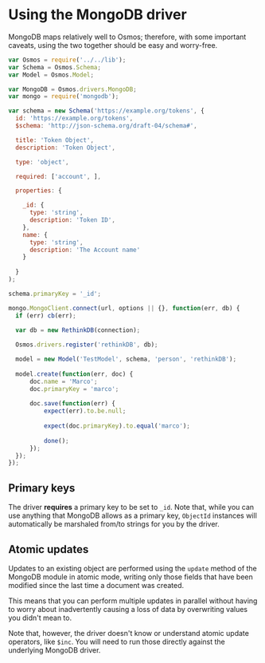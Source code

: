 # Using the MongoDB driver

MongoDB maps relatively well to Osmos; therefore, with some important caveats, using the two together should be easy and worry-free.

```javascript
var Osmos = require('../../lib');
var Schema = Osmos.Schema;
var Model = Osmos.Model;

var MongoDB = Osmos.drivers.MongoDB;
var mongo = require('mongodb');

var schema = new Schema('https://example.org/tokens', {
  id: 'https://example.org/tokens',
  $schema: 'http://json-schema.org/draft-04/schema#',

  title: 'Token Object',
  description: 'Token Object',

  type: 'object',

  required: ['account', ],

  properties: {

    _id: {
      type: 'string',
      description: 'Token ID',
    },
    name: {
      type: 'string',
      description: 'The Account name'
    }
  
  }
);

schema.primaryKey = '_id';

mongo.MongoClient.connect(url, options || {}, function(err, db) {
  if (err) cb(err);
  
  var db = new RethinkDB(connection);

  Osmos.drivers.register('rethinkDB', db);

  model = new Model('TestModel', schema, 'person', 'rethinkDB');
  
  model.create(function(err, doc) {
      doc.name = 'Marco';
      doc.primaryKey = 'marco';
      
      doc.save(function(err) {
          expect(err).to.be.null;
          
          expect(doc.primaryKey).to.equal('marco');
          
          done();
      });
  });
});
```

## Primary keys

The driver **requires** a primary key to be set to `_id`. Note that, while you can use anything that MongoDB allows as a primary key, `ObjectId` instances will automatically be marshaled from/to strings for you by the driver.

## Atomic updates

Updates to an existing object are performed using the `update` method of the MongoDB module in atomic mode, writing only those fields that have been modified since the last time a document was created.

This means that you can perform multiple updates in parallel without having to worry about inadvertently causing a loss of data by overwriting values you didn't mean to.

Note that, however, the driver doesn't know or understand atomic update operators, like `$inc`. You will need to run those directly against the underlying MongoDB driver.

